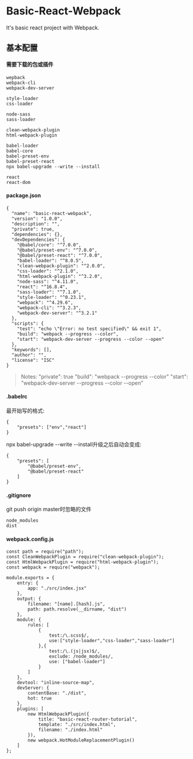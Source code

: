 # Basic-React-Webpack
It's basic react project with Webpack.

## 基本配置

#### 需要下载的包或插件
```
wepback 
webpack-cli
webpack-dev-server

style-loader
css-loader

node-sass
sass-loader

clean-webpack-plugin
html-webpack-plugin

babel-loader
babel-core
babel-preset-env
babel-preset-react
npx babel-upgrade --write --install

react
react-dom
```

#### package.json
```
{
  "name": "basic-react-webpack",
  "version": "1.0.0",
  "description": "",
  "private": true,
  "dependencies": {},
  "devDependencies": {
    "@babel/core": "^7.0.0",
    "@babel/preset-env": "^7.0.0",
    "@babel/preset-react": "^7.0.0",
    "babel-loader": "^8.0.5",
    "clean-webpack-plugin": "^2.0.0",
    "css-loader": "^2.1.0",
    "html-webpack-plugin": "^3.2.0",
    "node-sass": "^4.11.0",
    "react": "^16.8.4",
    "sass-loader": "^7.1.0",
    "style-loader": "^0.23.1",
    "webpack": "^4.29.6",
    "webpack-cli": "^3.2.3",
    "webpack-dev-server": "^3.2.1"
  },
  "scripts": {
    "test": "echo \"Error: no test specified\" && exit 1",
    "build": "webpack --progress --color",
    "start": "webpack-dev-server --progress --color --open"
  },
  "keywords": [],
  "author": "",
  "license": "ISC"
}
```
> Notes:
> "private": true
> "build": "webpack --progress --color"
> "start": "webpack-dev-server --progress --color --open"

#### .babelrc
最开始写的格式:
```
{
	"presets": ["env","react"]
}
```
npx babel-upgrade --write --install升级之后自动会变成:

```
{
	"presets": [
		"@babel/preset-env",
		"@babel/preset-react"
	]
}

```

#### .gitignore
git push origin master时忽略的文件
```
node_modules
dist
```

#### webpack.config.js
```
const path = require("path");
const CleanWebpackPlugin = require("clean-webpack-plugin");
const HtmlWebpackPlugin = require("html-webpack-plugin");
const webpack = require("webpack");

module.exports = {
	entry: {
		app: "./src/index.jsx"
	},
	output: {
		filename: "[name].[hash].js",
		path: path.resolve(__dirname, "dist")
	},
	module: {
		rules: [
			{
				test:/\.scss$/,
				use:["style-loader","css-loader","sass-loader"]
			},{
				test:/\.(js|jsx)$/,
				exclude: /node_modules/,
				use: ["babel-loader"]
			}
		]
	},
	devtool: "inline-source-map",
	devServer: {
		contentBase: "./dist",
		hot: true
	},
	plugins: [
		new HtmlWebpackPlugin({
			title: "basic-react-router-tutorial",
			template: "./src/index.html",
			filename: "./index.html"
		}),
		new webpack.HotModuleReplacementPlugin()
	]
};
```

